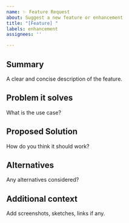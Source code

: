 ```yaml
---
name: ✨ Feature Request
about: Suggest a new feature or enhancement
title: "[Feature] "
labels: enhancement
assignees: ''

---
```


## Summary
A clear and concise description of the feature.

## Problem it solves
What is the use case?

## Proposed Solution
How do you think it should work?

## Alternatives
Any alternatives considered?

## Additional context
Add screenshots, sketches, links if any.
